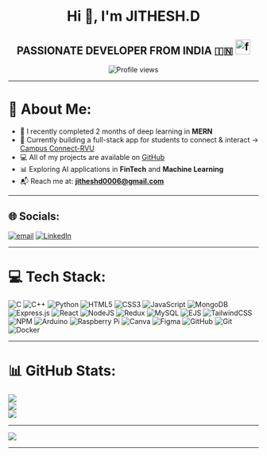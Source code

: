 <div align="center">

# Hi 👋, I'm **JITHESH.D**

## PASSIONATE DEVELOPER FROM INDIA 🇮🇳 <img width="30" height="30" alt="flag" src="https://github.com/user-attachments/assets/ee569011-8141-41dd-aa6c-7ec20a854fb8" />

<img src="https://komarev.com/ghpvc/?username=Jithesh-D&style=for-the-badge&logo=Github" alt="Profile views" />

</div>

---

# 💫 About Me:
- 🌱 I recently completed 2 months of deep learning in **MERN**  
- 🚀 Currently building a full-stack app for students to connect & interact → [Campus Connect-RVU](https://github.com/Jithesh-D/social-app-mern-stack)  
- 💻 All of my projects are available on [GitHub](https://github.com/Jithesh-D)  
- 📊 Exploring AI applications in **FinTech** and **Machine Learning**  
- 📬 Reach me at: **jitheshd0006@gmail.com**

---

## 🌐 Socials:
[![email](https://img.shields.io/badge/Email-D14836?logo=gmail&logoColor=white)](mailto:jitheshd0006@gmail.com) [![LinkedIn](https://img.shields.io/badge/LinkedIn-%230077B5.svg?logo=linkedin&logoColor=white)](https://www.linkedin.com/in/jitheshd) 

---

# 💻 Tech Stack:
![C](https://img.shields.io/badge/C-00599C?style=flat&logo=c&logoColor=white) ![C++](https://img.shields.io/badge/C++-00599C?style=flat&logo=c%2B%2B&logoColor=white) ![Python](https://img.shields.io/badge/Python-3670A0?style=flat&logo=python&logoColor=ffdd54) ![HTML5](https://img.shields.io/badge/HTML5-E34F26?style=flat&logo=html5&logoColor=white) ![CSS3](https://img.shields.io/badge/CSS3-1572B6?style=flat&logo=css3&logoColor=white) ![JavaScript](https://img.shields.io/badge/JavaScript-323330?style=flat&logo=javascript&logoColor=F7DF1E) ![MongoDB](https://img.shields.io/badge/MongoDB-4EA94B?style=flat&logo=mongodb&logoColor=white) ![Express.js](https://img.shields.io/badge/Express.js-404D59?style=flat&logo=express&logoColor=61DAFB) ![React](https://img.shields.io/badge/React-20232A?style=flat&logo=react&logoColor=61DAFB) ![NodeJS](https://img.shields.io/badge/Node.js-6DA55F?style=flat&logo=node.js&logoColor=white) ![Redux](https://img.shields.io/badge/Redux-593D88?style=flat&logo=redux&logoColor=white) ![MySQL](https://img.shields.io/badge/MySQL-4479A1?style=flat&logo=mysql&logoColor=white) ![EJS](https://img.shields.io/badge/EJS-B4CA65?style=flat&logo=ejs&logoColor=black) ![TailwindCSS](https://img.shields.io/badge/TailwindCSS-38B2AC?style=flat&logo=tailwind-css&logoColor=white) ![NPM](https://img.shields.io/badge/NPM-CB3837?style=flat&logo=npm&logoColor=white) ![Arduino](https://img.shields.io/badge/Arduino-00979D?style=flat&logo=arduino&logoColor=white) ![Raspberry Pi](https://img.shields.io/badge/Raspberry%20Pi-C51A4A?style=flat&logo=raspberry-pi&logoColor=white) ![Canva](https://img.shields.io/badge/Canva-00C4CC?style=flat&logo=canva&logoColor=white) ![Figma](https://img.shields.io/badge/Figma-F24E1E?style=flat&logo=figma&logoColor=white)
![GitHub](https://img.shields.io/badge/github-%23121011.svg?style=flat&logo=github&logoColor=white) ![Git](https://img.shields.io/badge/git-%23F05033.svg?style=flat&logo=git&logoColor=white) ![Docker](https://img.shields.io/badge/docker-%230db7ed.svg?style=flat&logo=docker&logoColor=white)

---

# 📊 GitHub Stats:
![](https://github-readme-stats.vercel.app/api?username=Jithesh-D&theme=neon&hide_border=false&include_all_commits=false&count_private=false)<br/>
![](https://nirzak-streak-stats.vercel.app/?user=Jithesh-D&theme=neon&hide_border=false)<br/>
![](https://github-readme-stats.vercel.app/api/top-langs/?username=Jithesh-D&theme=neon&hide_border=false&include_all_commits=false&count_private=false&layout=compact)

---
[![](https://visitcount.itsvg.in/api?id=Jithesh-D&icon=0&color=0)](https://visitcount.itsvg.in)

<!-- Proudly created with GPRM ( https://gprm.itsvg.in ) -->
---
